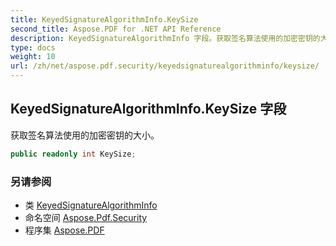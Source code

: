 ```yaml
---
title: KeyedSignatureAlgorithmInfo.KeySize
second_title: Aspose.PDF for .NET API Reference
description: KeyedSignatureAlgorithmInfo 字段。获取签名算法使用的加密密钥的大小
type: docs
weight: 10
url: /zh/net/aspose.pdf.security/keyedsignaturealgorithminfo/keysize/
---
```

## KeyedSignatureAlgorithmInfo.KeySize 字段

获取签名算法使用的加密密钥的大小。

```csharp
public readonly int KeySize;
```

### 另请参阅

* 类 [KeyedSignatureAlgorithmInfo](../)
* 命名空间 [Aspose.Pdf.Security](../../../aspose.pdf.security/)
* 程序集 [Aspose.PDF](../../../)